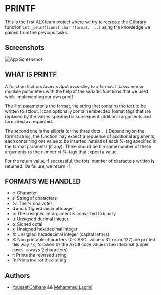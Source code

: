 # PRINTF

This is the first ALX team project where we try to recreate the C library function `int _printf(const char *format, ...)` using the knowledge we gained from the previous tasks.
## Screenshots

![App Screenshot](https://i.imgur.com/RebjvOk.png)
## WHAT IS PRINTF

A function that produces output according to a format. It takes one or multiple parameters with the help of the variadic functions that we used while implementing our own printf.

The first parameter is the format, the string that contains the text to be written to stdout. It can optionally contain embedded format tags that are replaced by the values specified in subsequent additional arguments and formatted as requested.

The second one is the ellipsis (or the three dots ... ) Depending on the format string, the function may expect a sequence of additional arguments, each containing one value to be inserted instead of each %-tag specified in the format parameter (if any). There should be the same number of these arguments as the number of %-tags that expect a value.

For the return value, if successful, the total number of characters written is returned. On failure, we return -1.

## FORMATS WE HANDLED

- c: Character
- s: String of characters
- %: The % character
- d and i: Signed decimal integer
- b: The unsigned int argument is converted to binary
- u: Unsigned decimal integer
- o: Signed octal
- x: Unsigned hexadecimal integer
- X: Unsigned hexadecimal integer (capital letters)
- S: Non printable characters (0 < ASCII value < 32 or >= 127) are printed this way: \x, followed by the ASCII code value in hexadecimal (upper case - always 2 characters)
- r: Prints the reversed string
- R: Prints the rot13'ed string
## Authors

- [Youssef Chibane](https://github.com/Youssef-Chibane) && [Mohammed Lagrini](https://github.com/Suigetsu)
